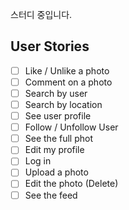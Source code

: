 스터디 중입니다.


## User Stories

- [ ] Like / Unlike a photo
- [ ] Comment on a photo
- [ ] Search by user
- [ ] Search by location
- [ ] See user profile
- [ ] Follow / Unfollow User
- [ ] See the full phot
- [ ] Edit my profile
- [ ] Log in
- [ ] Upload a photo
- [ ] Edit the photo (Delete)
- [ ] See the feed